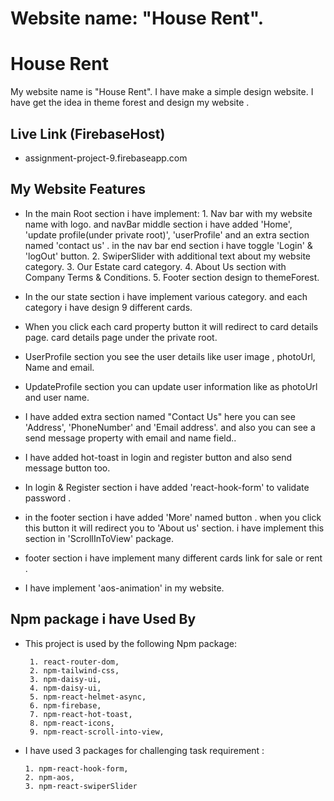 # Website name: "House Rent".
   
# House Rent

My website name is "House Rent". I have make a simple design website. I have get the idea in theme forest and design my website .


## Live Link (FirebaseHost)

- assignment-project-9.firebaseapp.com



## My Website Features

- In the main Root section i have implement:
      1. Nav bar with my website name with logo. and navBar middle section i have added 'Home', 'update profile(under private root)', 'userProfile' and an extra section named 'contact us' . in the nav bar end section i have toggle 'Login' & 'logOut' button.
      2. SwiperSlider with additional text about my website category.
      3. Our Estate card category.
      4. About Us section with Company Terms & Conditions.
      5. Footer section design to  themeForest.

- In the our state section i have implement various category. and each category i have design 9 different cards. 

- When you click each card property button it will redirect to card details page. card details page under the private root.
- UserProfile section you see the user details like user image , photoUrl, Name and email. 

- UpdateProfile section you can update user information like as photoUrl and user name. 

- I have added extra section named "Contact Us" here you can see 'Address', 'PhoneNumber' and 'Email address'. and also you can see a send message property with email and name field..

- I have added hot-toast in login and register button and also send message button too.

- In login & Register section i have added 'react-hook-form' to validate password . 

- in the footer section i have added 'More' named button . when you click this button it will redirect you to 'About us' section. i have implement this section in 'ScrollInToView' package.

- footer section  i have implement many different cards link for sale or rent .

- I have implement 'aos-animation' in my website. 



## Npm package i have Used By

* This project is used by the following Npm package:

       1. react-router-dom,
       2. npm-tailwind-css,
       3. npm-daisy-ui,
       4. npm-daisy-ui,
       5. npm-react-helmet-async,
       6. npm-firebase,
       7. npm-react-hot-toast,
       8. npm-react-icons,
       9. npm-react-scroll-into-view,

* I have used 3 packages for challenging task requirement :

      1. npm-react-hook-form,
      2. npm-aos,
      3. npm-react-swiperSlider

